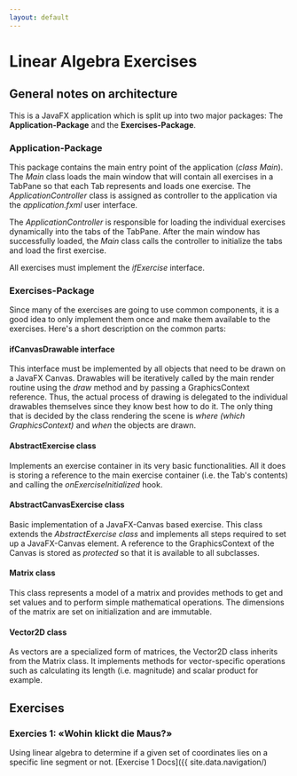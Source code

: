 ```yaml
---
layout: default
---
```


# Linear Algebra Exercises

## General notes on architecture

This is a JavaFX application which is split up into two major packages: The <strong>Application-Package</strong> and the <strong>Exercises-Package</strong>.

### Application-Package

This package contains the main entry point of the application (_class Main_). The _Main_ class loads the main window that will contain all exercises
in a TabPane so that each Tab represents and loads one exercise. The _ApplicationController_ class is assigned as controller to the application via the
_application.fxml_ user interface.

The _ApplicationController_ is responsible for loading the individual exercises dynamically into the tabs of the TabPane. After the main window has successfully
loaded, the _Main_ class calls the controller to initialize the tabs and load the first exercise.

All exercises must implement the _ifExercise_ interface.

### Exercises-Package

Since many of the exercises are going to use common components, it is a good idea to only implement them once and make them available to the exercises. Here's a short
description on the common parts:

#### ifCanvasDrawable interface

This interface must be implemented by all objects that need to be drawn on a JavaFX Canvas. Drawables will be iteratively called by the main render routine using the
_draw_ method and by passing a GraphicsContext reference. Thus, the actual process of drawing is delegated to the individual drawables themselves since they know
best how to do it. The only thing that is decided by the class rendering the scene is _where (which GraphicsContext)_ and _when_ the objects are drawn.

#### AbstractExercise class

Implements an exercise container in its very basic functionalities. All it does is storing a reference to the main exercise container (i.e. the Tab's contents) and
calling the _onExerciseInitialized_ hook.

#### AbstractCanvasExercise class

Basic implementation of a JavaFX-Canvas based exercise. This class extends the _AbstractExercise class_ and implements all steps required to set up a
JavaFX-Canvas element. A reference to the GraphicsContext of the Canvas is stored as _protected_ so that it is available to all subclasses.

#### Matrix class
This class represents a model of a matrix and provides methods to get and set values and to perform simple mathematical operations.
The dimensions of the matrix are set on initialization and are immutable. 

#### Vector2D class
As vectors are a specialized form of matrices, the Vector2D class inherits from the Matrix class. It implements methods for vector-specific operations
such as calculating its length (i.e. magnitude) and scalar product for example.

## Exercises

### Exercies 1: «Wohin klickt die Maus?»
Using linear algebra to determine if a given set of coordinates lies on a specific line segment or not.
[Exercise 1 Docs]({{ site.data.navigation/)